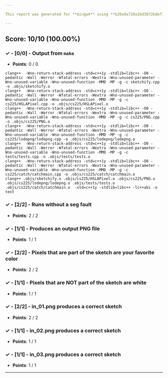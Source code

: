 ```yaml
---

This report was generated for **mingw4** using **b20a9a728a16d3072bdef314031f73cdd73945e1** (latest commit as of **November 21st 2020, 6:00 am**)

---
```





## Score: 10/10 (100.00%)


### ✓ - [0/0] - Output from `make`

- **Points**: 0 / 0


```
clang++  -Wno-return-stack-address -std=c++1y -stdlib=libc++ -O0 -pedantic -Wall -Werror -Wfatal-errors -Wextra -Wno-unused-parameter -Wno-unused-variable -Wno-unused-function -MMD -MP -g -c sketchify.cpp -o .objs/sketchify.o
clang++  -Wno-return-stack-address -std=c++1y -stdlib=libc++ -O0 -pedantic -Wall -Werror -Wfatal-errors -Wextra -Wno-unused-parameter -Wno-unused-variable -Wno-unused-function -MMD -MP -g -c cs225/HSLAPixel.cpp -o .objs/cs225/HSLAPixel.o
clang++  -Wno-return-stack-address -std=c++1y -stdlib=libc++ -O0 -pedantic -Wall -Werror -Wfatal-errors -Wextra -Wno-unused-parameter -Wno-unused-variable -Wno-unused-function -MMD -MP -g -c cs225/PNG.cpp -o .objs/cs225/PNG.o
clang++  -Wno-return-stack-address -std=c++1y -stdlib=libc++ -O0 -pedantic -Wall -Werror -Wfatal-errors -Wextra -Wno-unused-parameter -Wno-unused-variable -Wno-unused-function -MMD -MP -g -c cs225/lodepng/lodepng.cpp -o .objs/cs225/lodepng/lodepng.o
clang++  -Wno-return-stack-address -std=c++1y -stdlib=libc++ -O0 -pedantic -Wall -Werror -Wfatal-errors -Wextra -Wno-unused-parameter -Wno-unused-variable -Wno-unused-function -MMD -MP -g -c tests/tests.cpp -o .objs/tests/tests.o
clang++  -Wno-return-stack-address -std=c++1y -stdlib=libc++ -O0 -pedantic -Wall -Werror -Wfatal-errors -Wextra -Wno-unused-parameter -Wno-unused-variable -Wno-unused-function -MMD -MP -g -c cs225/catch/catchmain.cpp -o .objs/cs225/catch/catchmain.o
clang++ .objs/sketchify.o .objs/cs225/HSLAPixel.o .objs/cs225/PNG.o .objs/cs225/lodepng/lodepng.o .objs/tests/tests.o .objs/cs225/catch/catchmain.o  -std=c++1y -stdlib=libc++ -lc++abi -o test

```


### ✓ - [2/2] - Runs without a seg fault

- **Points**: 2 / 2





### ✓ - [1/1] - Produces an output PNG file

- **Points**: 1 / 1





### ✓ - [2/2] - Pixels that are part of the sketch are your favorite color

- **Points**: 2 / 2





### ✓ - [1/1] - Pixels that are NOT part of the sketch are white

- **Points**: 1 / 1





### ✓ - [2/2] - in_01.png produces a correct sketch

- **Points**: 2 / 2





### ✓ - [1/1] - in_02.png produces a correct sketch

- **Points**: 1 / 1





### ✓ - [1/1] - in_03.png produces a correct sketch

- **Points**: 1 / 1





---